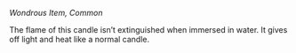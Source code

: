 _Wondrous Item, Common_

The flame of this candle isn’t extinguished when immersed in water. It gives off light and heat like a normal candle.